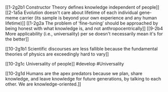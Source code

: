 [[1-2g2b1 Constructor Theory defines knowledge independent of people]]
[[2-1a5a Evolution doesn't care about lifetime of each individual gene-meme carrier (its sample is beyond your own experience and any human lifetime)]]
[[1-2g2a The problem of ‘fine-tuning’ should be approached by being honest with what knowledge is, and not anthropocentrically]]
[[9-2b4 More applicability (i.e., universality) per se doesn't necessarily mean it's for the better]]

[[10-2g1b1 Scientific discourses are less fallible because the fundamental theories of physics are exceedingly hard to vary]]

[[10-2g1c Universality of people]]
#develop 
#Universality 

[[10-2g1d Humans are the apex predators because we plan, share knowledge, and leave knowledge for future generations, by talking to each other. We are knowledge-oriented.]]